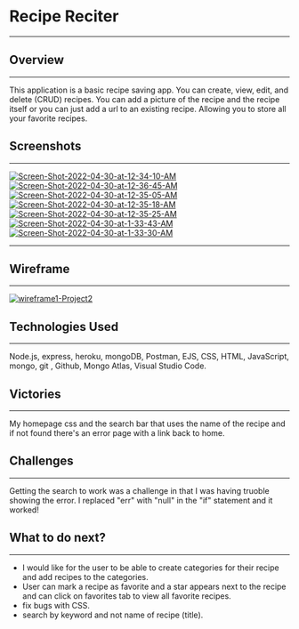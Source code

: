 # Recipe Reciter
-----------------
## Overview
-----------------
This application is a basic recipe saving app. You can create, view, edit, and delete (CRUD) recipes. You can add a picture of the recipe and the recipe itself or you can just add a url to an existing recipe. Allowing you to store all your favorite recipes.

## Screenshots
------------------
 <a href="https://ibb.co/Jjw5qPh"><img src="https://i.ibb.co/YBFpXGr/Screen-Shot-2022-04-30-at-12-34-10-AM.png" alt="Screen-Shot-2022-04-30-at-12-34-10-AM" border="0"></a>
<a href="https://ibb.co/WG1WMFP"><img src="https://i.ibb.co/gmCMfwP/Screen-Shot-2022-04-30-at-12-36-45-AM.png" alt="Screen-Shot-2022-04-30-at-12-36-45-AM" border="0"></a>
<a href="https://ibb.co/ZMH9ffs"><img src="https://i.ibb.co/tJZRHHf/Screen-Shot-2022-04-30-at-12-35-05-AM.png" alt="Screen-Shot-2022-04-30-at-12-35-05-AM" border="0"></a>
<a href="https://ibb.co/qCfK5Dm"><img src="https://i.ibb.co/kJfj1Gq/Screen-Shot-2022-04-30-at-12-35-18-AM.png" alt="Screen-Shot-2022-04-30-at-12-35-18-AM" border="0"></a>
<a href="https://ibb.co/St0KG5S"><img src="https://i.ibb.co/zXbSDQd/Screen-Shot-2022-04-30-at-12-35-25-AM.png" alt="Screen-Shot-2022-04-30-at-12-35-25-AM" border="0"></a>
<a href="https://ibb.co/zGGMfc4"><img src="https://i.ibb.co/f44g0Rx/Screen-Shot-2022-04-30-at-1-33-43-AM.png" alt="Screen-Shot-2022-04-30-at-1-33-43-AM" border="0"></a>
<a href="https://ibb.co/sPd7nZ5"><img src="https://i.ibb.co/N3dR5M1/Screen-Shot-2022-04-30-at-1-33-30-AM.png" alt="Screen-Shot-2022-04-30-at-1-33-30-AM" border="0"></a>

-------------------------------------------

## Wireframe
------------------------------------------
<a href="https://ibb.co/Hny1Wxv"><img src="https://i.ibb.co/9s0zFVX/wireframe1-Project2.png" alt="wireframe1-Project2" border="0" /></a>

## Technologies Used
--------------------------------------------

Node.js, express, heroku, mongoDB,
 Postman, EJS, CSS, HTML, JavaScript, mongo, git , Github, Mongo Atlas, Visual Studio Code.

 ## Victories
 ---------------------------
 My homepage css and the search bar that uses the name of the recipe and if not found there's an error page with a link back to home.

 ## Challenges
 -----------------------------
 Getting the search to work was a challenge in that I was having truoble showing the error. I replaced "err" with "null" in the "if" statement and it worked!

 ## What to do next?
 -------------------------------

 - I would like for the user to be able to create categories for their recipe and add recipes to the categories.
 - User can mark a recipe as favorite and a star appears next to the recipe and can click on favorites tab to view all favorite recipes.
 - fix bugs with CSS.
 - search by keyword and not name of recipe (title).
